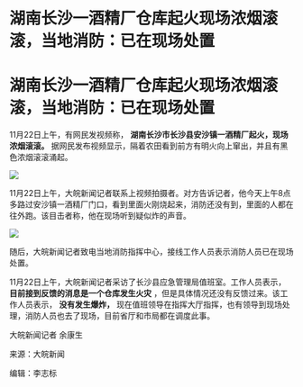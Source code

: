 # 湖南长沙一酒精厂仓库起火现场浓烟滚滚，当地消防：已在现场处置

# 湖南长沙一酒精厂仓库起火现场浓烟滚滚，当地消防：已在现场处置

11月22日上午，有网民发视频称， **湖南长沙市长沙县安沙镇一酒精厂起火，现场浓烟滚滚。**
据网民发布视频显示，隔着农田看到前方有明火向上窜出，并且有黑色浓烟滚滚涌起。

![](https://inews.gtimg.com/om_bt/Oz2kmyJ1y9FTkLk2yugcO7chyS3D5dfXqzxIgI9bu3kO4AA/1000)

11月22日上午，大皖新闻记者联系上视频拍摄者。对方告诉记者，他今天上午8点多路过安沙镇一酒精厂门口，看到里面火刚烧起来，消防还没有到，里面的人都在往外跑。该目击者称，他在现场听到疑似炸的声音。

![](https://inews.gtimg.com/om_bt/Ouox_gdOZSFwCpUvz6q-q4bgODetk8Alwp6RvVOq5xF7MAA/1000)

随后，大皖新闻记者致电当地消防指挥中心，接线工作人员表示消防人员已在现场处置。

11月22日上午，大皖新闻记者采访了长沙县应急管理局值班室。工作人员表示， **目前接到反馈的消息是一个仓库发生火灾**
，但是具体情况还没有反馈过来。该工作人员表示， **没有发生爆炸，**
现在值班领导在指挥大厅指挥，也有领导到现场处理，消防人员也去了现场，目前省厅和市局都在调度此事。

大皖新闻记者 余康生

来源：大皖新闻

编辑：李志标

